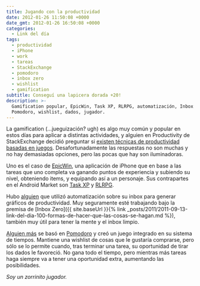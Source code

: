 ```yaml
---
title: Jugando con la productividad
date: 2012-01-26 11:50:08 +0000
date_gmt: 2012-01-26 16:50:08 +0000
categories:
  - Link del día
tags:
  - productividad
  - iPhone
  - work
  - tareas
  - StackExchange
  - pomodoro
  - inbox zero
  - wishlist
  - gamification
subtitle: Conseguí una lapicera dorada +20!
description: >-
  Gamification popular, EpicWin, Task XP, RLRPG, automatización, Inbox Zero,
  Pomodoro, wishlist, dados, jugador.
---
```



La gamification (...jueguización? ugh) es algo muy común y popular en estos días para aplicar a distintas actividades, y alguien en Productivity de StackExchange decidió preguntar si [existen técnicas de productividad basadas en juegos](http://productivity.stackexchange.com/questions/2397/do-game-based-methods-exist). Desafortunadamente las respuestas no son muchas y no hay demasiadas opciones, pero las pocas que hay son iluminadoras.

Uno es el caso de [EpicWin](http://itunes.apple.com/gb/app/epicwin/id372927221?mt=8), una aplicación de iPhone que en base a las tareas que uno completa va ganando puntos de experiencia y subiendo su nivel, obteniendo items, y equipando así a un personaje. Sus contrapartes en el Android Market son [Task XP](https://market.android.com/details?id=com.philipk.taskxp&amp;hl=en) y [RLRPG](https://market.android.com/details?id=com.rlrpg.payed).

Hubo [alguien](http://productivity.stackexchange.com/a/2405/1430) que utilizó automatización sobre su inbox para generar gráficos de productividad. Muy seguramente esté trabajando bajo la premisa de [Inbox Zero]({{ site.baseUrl }}{% link _posts/2011/2011-09-13-link-del-dia-100-formas-de-hacer-que-las-cosas-se-hagan.md %}), también muy útil para tener la mente y el inbox limpio.

[Alguien más](http://productivity.stackexchange.com/a/2418/1430) se basó en [Pomodoro](http://www.pomodorotechnique.com/) y creó un juego integrado en su sistema de tiempos. Mantiene una wishlist de cosas que le gustaría comprarse, pero sólo se lo permite cuando, tras terminar una tarea, su oportunidad de tirar los dados le favoreció. No gana todo el tiempo, pero mientras más tareas haga siempre va a tener una oportunidad extra, aumentando las posibilidades.

_Soy un zorrinito jugador._

